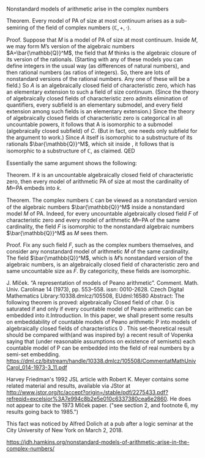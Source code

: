 
Nonstandard models of arithmetic arise in the complex numbers

Theorem. Every model of PA of size at most continuum arises as a sub-semiring of the field of complex numbers $\langle\mathbb{C},+,\cdot\rangle$.

Proof. Suppose that $M$ is a model of PA of size at most continuum. Inside $M$, we may form M’s version of the algebraic numbers $A=\bar{\mathbb{Q}}^M$, the field that $M$ thinks is the algebraic closure of its version of the rationals. (Starting with any of these models you can define integers in the usual way (as differences of natural numbers), and then rational numbers (as ratios of integers). So, there are lots of nonstandard versions of the rational numbers. Any one of these will be a field.) So $A$ is an algebraically closed field of characteristic zero, which has an elementary extension to such a field of size continuum. (Since the theory of algebraically closed fields of characteristic zero admits elimination of quantifiers, every subfield is an elementary submodel, and every field extension among such fields is an elementary extension.) Since the theory of algebraically closed fields of characteristic zero is categorical in all uncountable powers, it follows that A is isomorphic to a submodel (algebraically closed subfield) of $C$. (But in fact, one needs only subfield for the argument to work.) Since $A$ itself is isomorphic to a substructure of its rationals $\bar{\mathbb{Q}}^M$, which sit inside , it follows that is isomorphic to a substructure of $\mathbb C$, as claimed. QED

Essentially the same argument shows the following:

Theorem. If $k$ is an uncountable algebraically closed field of characteristic zero, then every model of arithmetic PA of size at most the cardinality of $M\models$PA embeds into $k$.

Theorem. The complex numbers $\mathbb C$ can be viewed as a nonstandard version of the algebraic numbers $\bar{\mathbb{Q}}^M$ inside a nonstandard model $M$ of PA. Indeed, for every uncountable algebraically closed field $F$ of characteristic zero and every model of arithmetic $M\models$PA of the same cardinality, the field $F$ is isomorphic to the nonstandard algebraic numbers $\bar{\mathbb{Q}}^M$ as $M$ sees them.

Proof. Fix any such field $F$, such as the complex numbers themselves, and consider any nonstandard model of arithmetic $M$ of the same cardinality. The field $\bar{\mathbb{Q}}^M$, which is $M$’s nonstandard version of the algebraic numbers, is an algebraically closed field of characteristic zero and same uncountable size as $F$. By categoricity, these fields are isomorphic. 

J. Mlček. “A representation of models of Peano arithmetic”. Comment.
Math. Univ. Carolinae 14 (1973), pp. 553–558. issn: 0010-2628. Czech Digital Mathematics Library:10338.dmlcz/105508, EUdml:16580
Abstract: The following theorem is proved: algebraically Closed field of char. 0 is saturated if and only if every countable model of Peano arithmetic can be embedded into it.Introduction. In this paper, we shall present some results on embeddability of countable models of Peano arithmetic P into models of algebraically closed fields of characteristics 0 .
This set-theoretical result should be compared with(and was inspired by) a recent result of Vopenka saying that (under reasonable assumptions on existence of semisets) each countable model of P can be embedded into the field of real numbers by a semi-set embedding.
https://dml.cz/bitstream/handle/10338.dmlcz/105508/CommentatMathUnivCarol_014-1973-3_11.pdf

Harvey Friedman's 1992 JSL article with Robert K. Meyer contains some related material and results, available via JStor at http://www.jstor.org/tc/accept?origin=/stable/pdf/2275433.pdf?refreqid=excelsior%3A7e994c8b2e5e010c6337380cea6e2860. He does not appear to cite the 1973 Mlček paper. ("see section 2, and footnote 6, my results going back to 1985.")

This fact was noticed by Alfred Dolich at a pub after a logic seminar at the City University of New York on March 2, 2018. 

https://jdh.hamkins.org/nonstandard-models-of-arithmetic-arise-in-the-complex-numbers/